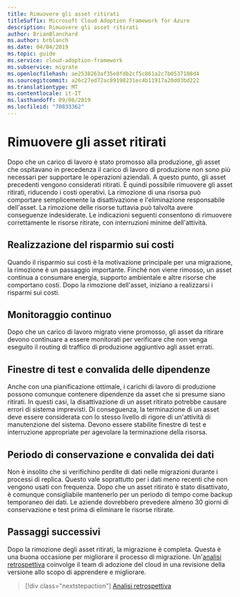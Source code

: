 ```yaml
---
title: Rimuovere gli asset ritirati
titleSuffix: Microsoft Cloud Adoption Framework for Azure
description: Rimuovere gli asset ritirati
author: BrianBlanchard
ms.author: brblanch
ms.date: 04/04/2019
ms.topic: guide
ms.service: cloud-adoption-framework
ms.subservice: migrate
ms.openlocfilehash: ae2538263af35e8fdb2cf5c861a2c7b0537108d4
ms.sourcegitcommit: a26c27ed72ac89198231ec4b11917a20d03bd222
ms.translationtype: MT
ms.contentlocale: it-IT
ms.lasthandoff: 09/06/2019
ms.locfileid: "70833362"
---
```

# <a name="decommission-retired-assets"></a>Rimuovere gli asset ritirati

Dopo che un carico di lavoro è stato promosso alla produzione, gli asset che ospitavano in precedenza il carico di lavoro di produzione non sono più necessari per supportare le operazioni aziendali. A questo punto, gli asset precedenti vengono considerati ritirati. È quindi possibile rimuovere gli asset ritirati, riducendo i costi operativi. La rimozione di una risorsa può comportare semplicemente la disattivazione e l'eliminazione responsabile dell'asset. La rimozione delle risorse tuttavia può talvolta avere conseguenze indesiderate. Le indicazioni seguenti consentono di rimuovere correttamente le risorse ritirate, con interruzioni minime dell'attività.

## <a name="cost-savings-realization"></a>Realizzazione del risparmio sui costi

Quando il risparmio sui costi è la motivazione principale per una migrazione, la rimozione è un passaggio importante. Finché non viene rimosso, un asset continua a consumare energia, supporto ambientale e altre risorse che comportano costi. Dopo la rimozione dell'asset, iniziano a realizzarsi i risparmi sui costi.

## <a name="continued-monitoring"></a>Monitoraggio continuo

Dopo che un carico di lavoro migrato viene promosso, gli asset da ritirare devono continuare a essere monitorati per verificare che non venga eseguito il routing di traffico di produzione aggiuntivo agli asset errati.

## <a name="testing-windows-and-dependency-validation"></a>Finestre di test e convalida delle dipendenze

Anche con una pianificazione ottimale, i carichi di lavoro di produzione possono comunque contenere dipendenze da asset che si presume siano ritirati. In questi casi, la disattivazione di un asset ritirato potrebbe causare errori di sistema imprevisti. Di conseguenza, la terminazione di un asset deve essere considerata con lo stesso livello di rigore di un'attività di manutenzione del sistema. Devono essere stabilite finestre di test e interruzione appropriate per agevolare la terminazione della risorsa.

## <a name="holding-period-and-data-validation"></a>Periodo di conservazione e convalida dei dati

Non è insolito che si verifichino perdite di dati nelle migrazioni durante i processi di replica. Questo vale soprattutto per i dati meno recenti che non vengono usati con frequenza. Dopo che un asset ritirato è stato disattivato, è comunque consigliabile mantenerlo per un periodo di tempo come backup temporaneo dei dati. Le aziende dovrebbero prevedere almeno 30 giorni di conservazione e test prima di eliminare le risorse ritirate.

## <a name="next-steps"></a>Passaggi successivi

Dopo la rimozione degli asset ritirati, la migrazione è completa. Questa è una buona occasione per migliorare il processo di migrazione. Un'[analisi retrospettiva](./retrospective.md) coinvolge il team di adozione del cloud in una revisione della versione allo scopo di apprendere e migliorare.

> [!div class="nextstepaction"]
> [Analisi retrospettiva](./retrospective.md)
